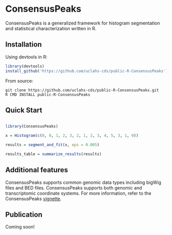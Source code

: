 # ConsensusPeaks

ConsensusPeaks is a generalized framework for histogram segmentation and statistical characterization written in R.

## Installation

Using devtools in R:
```R
library(devtools)
install_github('https://github.com/uclahs-cds/public-R-ConsensusPeaks')
```

From source:
```shell script
git clone https://github.com/uclahs-cds/public-R-ConsensusPeaks.git
R CMD INSTALL public-R-ConsensusPeaks
```

## Quick Start
```R

library(ConsensusPeaks)

x = Histogram(c(0, 0, 1, 2, 3, 2, 1, 2, 3, 4, 5, 3, 1, 0))

results = segment_and_fit(x, eps = 0.005)

results_table = summarize_results(results)

```

## Additional features
ConsensusPeaks supports common genomic data types including bigWig files and BED files. ConsensusPeaks supports both genomic and transcriptomic coordinate systems. For more information, refer to the ConsensusPeaks [vignette](https://github.com/uclahs-cds/public-R-ConsensusPeaks/tree/main/vignettes/ConsensusPeaks.html).

## Publication

Coming soon!
